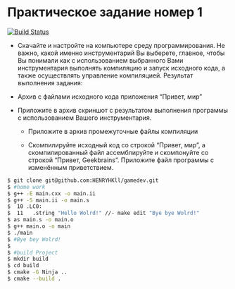 # Практическое задание номер 1
[![Build Status](https://travis-ci.org/joemccann/dillinger.svg?branch=master)](https://travis-ci.org/joemccann/dillinger)

  - Скачайте и настройте на компьютере среду программирования. Не важно, какой именно инструментарий Вы выберете, главное, чтобы Вы понимали как с использованием выбранного Вами инструментария выполнять компиляцию и запуск исходного кода, а также осуществлять управление компиляцией. Результат выполнения задания:
  
* Архив с файлами исходного кода приложения “Привет, мир”

* Приложите в архив скриншот с результатом выполнения программы с использованием Вашего инструментария.

  - Приложите в архив промежуточные файлы компиляции
  
  - Скомпилируйте исходный код со строкой “Привет, мир”, а скомпилированный файл ассемблируйте и скомпонуйте со строкой “Привет, Geekbrains”. Приложите файл программы с изменённым приветствием.


```sh
$ git clone git@github.com:HENRYHKll/gamedev.git
$ #home work
$ g++ -E main.cxx -o main.ii
$ g++ -S main.ii -o main.s
$  10 .LC0:
$  11	.string	"Hello Wolrd!" //- make edit "Bye bye Wolrd!"
$ as main.s -o main.o
$ g++ main.o -o main
$ ./main
$ #Bye bey Wolrd!
$
$ #build Project
$ mkdir build
$ cd build
$ cmake -G Ninja .. 
$ cmake --build .
```
